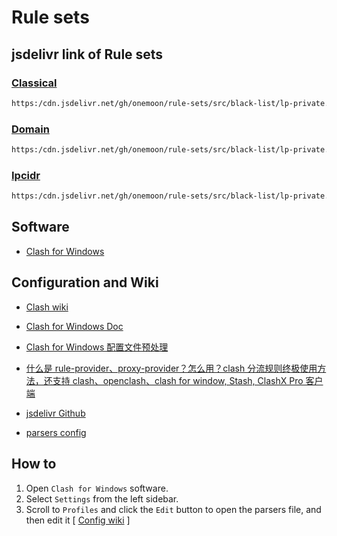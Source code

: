 # Rule sets

## jsdelivr link of Rule sets

### [Classical](https:/cdn.jsdelivr.net/gh/onemoon/rule-sets/src/black-list/lp-private.classical.yaml)

```md
https:/cdn.jsdelivr.net/gh/onemoon/rule-sets/src/black-list/lp-private.classical.yaml
```

### [Domain](https:/cdn.jsdelivr.net/gh/onemoon/rule-sets/src/black-list/lp-private.domain.yaml)

```md
https:/cdn.jsdelivr.net/gh/onemoon/rule-sets/src/black-list/lp-private.domain.yaml
```

### [Ipcidr](https:/cdn.jsdelivr.net/gh/onemoon/rule-sets/src/black-list/lp-private.ipcidr.yaml)

```md
https:/cdn.jsdelivr.net/gh/onemoon/rule-sets/src/black-list/lp-private.ipcidr.yaml
```

## Software

* [Clash for Windows](https://github.com/Fndroid/clash_for_windows_pkg)

## Configuration and Wiki

* [Clash wiki](https://github.com/Dreamacro/clash/wiki)

* [Clash for Windows Doc](https://docs.cfw.lbyczf.com/)

* [Clash for Windows 配置文件预处理](https://docs.cfw.lbyczf.com/contents/parser.html#%E7%89%88%E6%9C%AC%E8%A6%81%E6%B1%82)

* [什么是 rule-provider、proxy-provider？怎么用？clash 分流规则终极使用方法，还支持 clash、openclash、clash for window, Stash, ClashX Pro 客户端](https://www.jamesdailylife.com/rule-proxy-provider)

* [jsdelivr Github](https://www.jsdelivr.com/documentation#id-github)

* [parsers config](https://docs.cfw.lbyczf.com/contents/parser.html#%E8%BF%9B%E9%98%B6%E6%96%B9%E6%B3%95-javascript)

## How to

1. Open `Clash for Windows` software.
2. Select `Settings` from the left sidebar.
3. Scroll to `Profiles` and click the `Edit` button to open the parsers file, and then edit it [ [Config wiki](https://docs.cfw.lbyczf.com/contents/parser.html#%E8%BF%9B%E9%98%B6%E6%96%B9%E6%B3%95-javascript) ]
